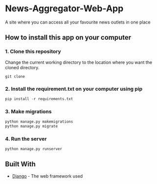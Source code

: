 # News-Aggregator-Web-App 
A site where you can access all your favourite news outlets in one place

## How to install this app on your computer
### 1. Clone this repository
Change the current working directory to the location where you want the cloned directory.
```terminal
git clone 
```

### 2. Install the requirement.txt on your computer using pip

```python
pip install -r requirements.txt
```

### 3. Make migrations
```python
python manage.py makemigrations
python manage.py migrate
```

### 4. Run the server
```python
python manage.py runserver
```

## Built With
* [Django](https://www.djangoproject.com/) - The web framework used

